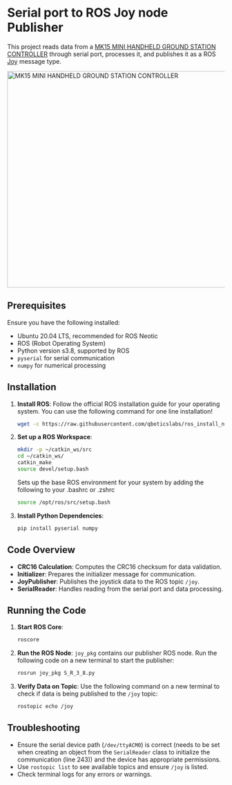 # Serial port to ROS Joy node Publisher

This project reads data from a <a href="https://github.com/HBRS-SDP/ss24-dodecacopter-dynamics-simulation/blob/main/doc/MK15%20User%20Manual%20v1.5.pdf">MK15 MINI HANDHELD GROUND STATION CONTROLLER</a> through serial port, processes it, and publishes it as a ROS <a href="https://docs.ros.org/en/api/sensor_msgs/html/msg/Joy.html">Joy</a> message type.

<!-- <div style="text-align: center;"> -->
<img src="https://www.3dxr.co.uk/images/siyi-technology-siyi-mk15-agriculture-p5612-15058_image.jpg" alt="MK15 MINI HANDHELD GROUND STATION CONTROLLER" width="700" height="500" style="display: block; margin: auto;">
<!-- </div> -->

## Prerequisites

Ensure you have the following installed:

- Ubuntu 20.04 LTS, recommended for ROS Neotic
- ROS (Robot Operating System)
- Python version s3.8, supported by ROS
- `pyserial` for serial communication
- `numpy` for numerical processing

## Installation

1. **Install ROS**: Follow the official ROS installation guide for your operating system. You can 
use the following command for one line installation!
    ```bash 
    wget -c https://raw.githubusercontent.com/qboticslabs/ros_install_noetic/master/ros_install_noetic.sh && chmod +x ./ros_install_noetic.sh && ./ros_install_noetic.sh
    ```
2. **Set up a ROS Workspace**:
    ```bash
    mkdir -p ~/catkin_ws/src
    cd ~/catkin_ws/
    catkin_make
    source devel/setup.bash
    ```
    Sets up the base ROS environment for your system by adding the following
    to your .bashrc or .zshrc
    ```bash
    source /opt/ros/src/setup.bash
    ```
3. **Install Python Dependencies**:
    ```bash
    pip install pyserial numpy
    ```

## Code Overview

- **CRC16 Calculation**: Computes the CRC16 checksum for data validation.
- **Initializer**: Prepares the initializer message for communication.
- **JoyPublisher**: Publishes the joystick data to the ROS topic `/joy`.
- **SerialReader**: Handles reading from the serial port and data processing.

## Running the Code

1. **Start ROS Core**:
    ```bash
    roscore
    ```

2. **Run the ROS Node**:
    `joy_pkg` contains our publisher ROS node. Run the following code on a new terminal to start the publisher:
    ```bash
    rosrun joy_pkg S_R_3_8.py
    ```

3. **Verify Data on Topic**:
    Use the following command on a new terminal to check if data is being published to the `/joy` topic:
    ```bash
    rostopic echo /joy
    ```

## Troubleshooting

- Ensure the serial device path (`/dev/ttyACM0`) is correct (needs to be set when creating an object from the `SerialReader` class to initialize the communication (line 243)) and the device has appropriate permissions.
- Use `rostopic list` to see available topics and ensure `/joy` is listed.
- Check terminal logs for any errors or warnings.
